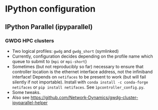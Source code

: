 # IPython configuration

## IPython Parallel (ipyparallel)

### GWDG HPC clusters

- Two logical profiles: ``gwdg`` and ``gwdg_short`` (symlinked)
- Currently, configuration decides depending on the profile name which queue to
  submit to (``mpi`` or ``mpi-short``)
- Sometimes (but not reproducibly so far) necessary to ensure that controller
  location is the ethernet interface address, not the infiniband interface!
  Depends on ``netifaces`` to be present to work (but will fail silently if not
  importable).
  Install with ``conda install -c conda-forge netifaces`` or ``pip install
  netifaces``.
  See ``ìpcontroller_config.py``.
- Some tweaks.
- Also see https://github.com/Network-Dynamics/gwdg-cluster-ipyparallel-helper
